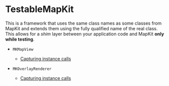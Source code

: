 TestableMapKit
==============

This is a framework that uses the same class names as some classes from MapKit and extends them using the fully qualified name of the real class.  This allows for a *shim* layer between your application code and MapKit **only while testing**.

- `MKMapView`
  - [Capturing instance calls](MKMapViewCalls.md)

- `MKOverlayRenderer`
  - [Capturing instance calls](MKOverlayRenderer.md)

